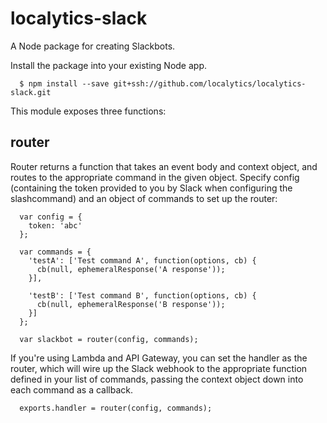 localytics-slack
=======

A Node package for creating Slackbots.

Install the package into your existing Node app.
```
  $ npm install --save git+ssh://github.com/localytics/localytics-slack.git
```
This module exposes three functions:

router
-------

Router returns a function that takes an event body and context object, and routes to the appropriate command in the given object. Specify config (containing the token provided to you by Slack when configuring the slashcommand) and an object of commands to set up the router:

```
  var config = {
    token: 'abc'
  };

  var commands = {
    'testA': ['Test command A', function(options, cb) {
      cb(null, ephemeralResponse('A response'));
    }],

    'testB': ['Test command B', function(options, cb) {
      cb(null, ephemeralResponse('B response'));
    }]
  };

  var slackbot = router(config, commands);
```

If you're using Lambda and API Gateway, you can set the handler as the router, which will wire up the Slack webhook to the appropriate function defined in your list of commands, passing the context object down into each command as a callback.
```
  exports.handler = router(config, commands);
```